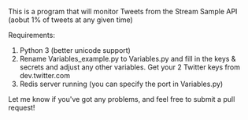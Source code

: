 This is a program that will monitor Tweets from the Stream Sample API (aobut 1% of tweets at any given time)

Requirements:
1. Python 3 (better unicode support)
2. Rename Variables_example.py to Variables.py and fill in the keys & secrets and adjust any other variables. Get your 2 Twitter keys from dev.twitter.com
3. Redis server running (you can specify the port in Variables.py)

Let me know if you've got any problems, and feel free to submit a pull request!
